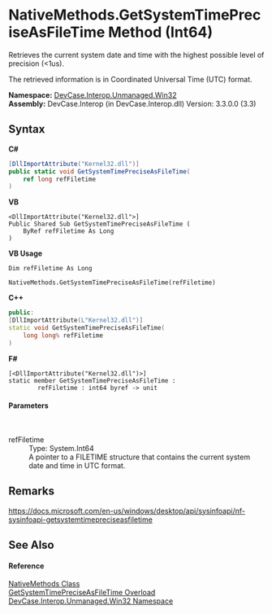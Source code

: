 # NativeMethods.GetSystemTimePreciseAsFileTime Method (Int64)
 

Retrieves the current system date and time with the highest possible level of precision (<1us). 

 The retrieved information is in Coordinated Universal Time (UTC) format.

**Namespace:**&nbsp;<a href="N_DevCase_Interop_Unmanaged_Win32">DevCase.Interop.Unmanaged.Win32</a><br />**Assembly:**&nbsp;DevCase.Interop (in DevCase.Interop.dll) Version: 3.3.0.0 (3.3)

## Syntax

**C#**<br />
``` C#
[DllImportAttribute("Kernel32.dll")]
public static void GetSystemTimePreciseAsFileTime(
	ref long refFiletime
)
```

**VB**<br />
``` VB
<DllImportAttribute("Kernel32.dll">]
Public Shared Sub GetSystemTimePreciseAsFileTime ( 
	ByRef refFiletime As Long
)
```

**VB Usage**<br />
``` VB Usage
Dim refFiletime As Long

NativeMethods.GetSystemTimePreciseAsFileTime(refFiletime)
```

**C++**<br />
``` C++
public:
[DllImportAttribute(L"Kernel32.dll")]
static void GetSystemTimePreciseAsFileTime(
	long long% refFiletime
)
```

**F#**<br />
``` F#
[<DllImportAttribute("Kernel32.dll")>]
static member GetSystemTimePreciseAsFileTime : 
        refFiletime : int64 byref -> unit 

```


#### Parameters
&nbsp;<dl><dt>refFiletime</dt><dd>Type: System.Int64<br />A pointer to a FILETIME structure that contains the current system date and time in UTC format.</dd></dl>

## Remarks
<a href="https://docs.microsoft.com/en-us/windows/desktop/api/sysinfoapi/nf-sysinfoapi-getsystemtimepreciseasfiletime" target="_blank">https://docs.microsoft.com/en-us/windows/desktop/api/sysinfoapi/nf-sysinfoapi-getsystemtimepreciseasfiletime</a>

## See Also


#### Reference
<a href="T_DevCase_Interop_Unmanaged_Win32_NativeMethods">NativeMethods Class</a><br /><a href="Overload_DevCase_Interop_Unmanaged_Win32_NativeMethods_GetSystemTimePreciseAsFileTime">GetSystemTimePreciseAsFileTime Overload</a><br /><a href="N_DevCase_Interop_Unmanaged_Win32">DevCase.Interop.Unmanaged.Win32 Namespace</a><br />